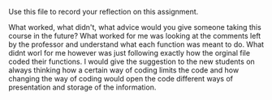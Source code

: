 Use this file to record your reflection on this assignment. 

What worked, what didn't, what advice would you give someone taking this course in the future?
What worked for me was looking at the comments left by the professor and understand what each function was meant to do. What didnt worl for me however was just following exactly how the orginal file coded their functions. I would give the suggestion to the new students on always thinking how a certain way of coding limits the code and how changing the way of coding would open the code different ways of presentation and storage of the information. 